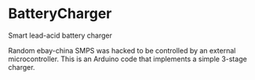 BatteryCharger
==============

Smart lead-acid battery charger

Random ebay-china SMPS was hacked to be controlled by an external microcontroller. This is an Arduino code that implements a simple 3-stage charger. 
